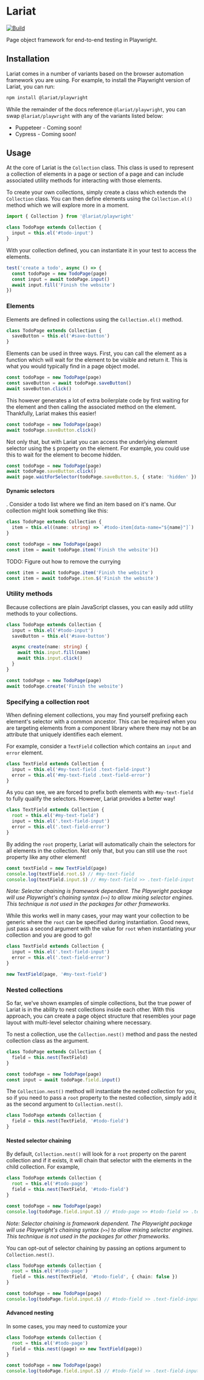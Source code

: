 # Lariat

[![Build](https://github.com/Widen/lariat/actions/workflows/build.yml/badge.svg)](https://github.com/Widen/lariat/actions/workflows/build.yml)

Page object framework for end-to-end testing in Playwright.

## Installation

Lariat comes in a number of variants based on the browser automation framework you are using. For example, to install the Playwright version of Lariat, you can run:

```sh
npm install @lariat/playwright
```

While the remainder of the docs reference `@lariat/playwright`, you can swap `@lariat/playwright` with any of the variants listed below:

- Puppeteer - Coming soon!
- Cypress - Coming soon!

## Usage

At the core of Lariat is the `Collection` class. This class is used to represent a collection of elements in a page or section of a page and can include associated utility methods for interacting with those elements.

To create your own collections, simply create a class which extends the `Collection` class. You can then define elements using the `Collection.el()` method which we will explore more in a moment.

```ts
import { Collection } from '@lariat/playwright'

class TodoPage extends Collection {
  input = this.el('#todo-input')
}
```

With your collection defined, you can instantiate it in your test to access the elements.

```ts
test('create a todo', async () => {
  const todoPage = new TodoPage(page)
  const input = await todoPage.input()
  await input.fill('Finish the website')
})
```

### Elements

Elements are defined in collections using the `Collection.el()` method.

```ts
class TodoPage extends Collection {
  saveButton = this.el('#save-button')
}
```

Elements can be used in three ways. First, you can call the element as a function which will wait for the element to be visible and return it. This is what you would typically find in a page object model.

```ts
const todoPage = new TodoPage(page)
const saveButton = await todoPage.saveButton()
await saveButton.click()
```

This however generates a lot of extra boilerplate code by first waiting for the element and then calling the associated method on the element. Thankfully, Lariat makes this easier!

```ts
const todoPage = new TodoPage(page)
await todoPage.saveButton.click()
```

Not only that, but with Lariat you can access the underlying element selector using the `$` property on the element. For example, you could use this to wait for the element to become hidden.

```ts
const todoPage = new TodoPage(page)
await todoPage.saveButton.click()
await page.waitForSelector(todoPage.saveButton.$, { state: 'hidden' })
```

#### Dynamic selectors

. Consider a todo list where we find an item based on it's name. Our collection might look something like this:

```ts
class TodoPage extends Collection {
  item = this.el((name: string) => `#todo-item[data-name="${name}"]`)
}

const todoPage = new TodoPage(page)
const item = await todoPage.item('Finish the website')()
```

TODO: Figure out how to remove the currying

```ts
const item = await todoPage.item('Finish the website')
const item = await todoPage.item.$('Finish the website')
```

### Utility methods

Because collections are plain JavaScript classes, you can easily add utility methods to your collections.

```ts
class TodoPage extends Collection {
  input = this.el('#todo-input')
  saveButton = this.el('#save-button')

  async create(name: string) {
    await this.input.fill(name)
    await this.input.click()
  }
}

const todoPage = new TodoPage(page)
await todoPage.create('Finish the website')
```

### Specifying a collection root

When defining element collections, you may find yourself prefixing each element's selector with a common ancestor. This can be required when you are targeting elements from a component library where there may not be an attribute that uniquely identifies each element.

For example, consider a `TextField` collection which contains an `input` and `error` element.

```ts
class TextField extends Collection {
  input = this.el('#my-text-field .text-field-input')
  error = this.el('#my-text-field .text-field-error')
}
```

As you can see, we are forced to prefix both elements with `#my-text-field` to fully qualify the selectors. However, Lariat provides a better way!

```ts
class TextField extends Collection {
  root = this.el('#my-text-field')
  input = this.el('.text-field-input')
  error = this.el('.text-field-error')
}
```

By adding the `root` property, Lariat will automatically chain the selectors for all elements in the collection. Not only that, but you can still use the `root` property like any other element!

```ts
const textField = new TextField(page)
console.log(textField.root.$) // #my-text-field
console.log(textField.input.$) // #my-text-field >> .text-field-input
```

_Note: Selector chaining is framework dependent. The Playwright package will use Playwright's chaining syntax (`>>`) to allow mixing selector engines. This technique is not used in the packages for other frameworks._

While this works well in many cases, your may want your collection to be generic where the `root` can be specified during instantiation. Good news, just pass a second argument with the value for `root` when instantiating your collection and you are good to go!

```ts
class TextField extends Collection {
  input = this.el('.text-field-input')
  error = this.el('.text-field-error')
}

new TextField(page, '#my-text-field')
```

### Nested collections

So far, we've shown examples of simple collections, but the true power of Lariat is in the ability to nest collections inside each other. With this approach, you can create a page object structure that resembles your page layout with multi-level selector chaining where necessary.

To nest a collection, use the `Collection.nest()` method and pass the nested collection class as the argument.

```ts
class TodoPage extends Collection {
  field = this.nest(TextField)
}

const todoPage = new TodoPage(page)
const input = await todoPage.field.input()
```

The `Collection.nest()` method will instantiate the nested collection for you, so if you need to pass a `root` property to the nested collection, simply add it as the second argument to `Collection.nest()`.

```ts
class TodoPage extends Collection {
  field = this.nest(TextField, '#todo-field')
}
```

#### Nested selector chaining

By default, `Collection.nest()` will look for a `root` property on the parent collection and if it exists, it will chain that selector with the elements in the child collection. For example,

```ts
class TodoPage extends Collection {
  root = this.el('#todo-page')
  field = this.nest(TextField, '#todo-field')
}

const todoPage = new TodoPage(page)
console.log(todoPage.field.input.$) // #todo-page >> #todo-field >> .text-field-input
```

_Note: Selector chaining is framework dependent. The Playwright package will use Playwright's chaining syntax (`>>`) to allow mixing selector engines. This technique is not used in the packages for other frameworks._

You can opt-out of selector chaining by passing an options argument to `Collection.nest()`.

```ts
class TodoPage extends Collection {
  root = this.el('#todo-page')
  field = this.nest(TextField, '#todo-field', { chain: false })
}

const todoPage = new TodoPage(page)
console.log(todoPage.field.input.$) // #todo-field >> .text-field-input
```

#### Advanced nesting

In some cases, you may need to customize your

```ts
class TodoPage extends Collection {
  root = this.el('#todo-page')
  field = this.nest((page) => new TextField(page))
}

const todoPage = new TodoPage(page)
console.log(todoPage.field.input.$) // #todo-field >> .text-field-input
```
